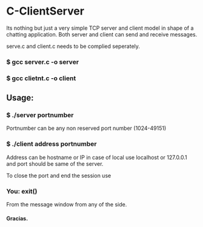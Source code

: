 # C-ClientServer

Its nothing but just a very simple TCP server and client model in shape of a chatting application.
Both server and client can send and receive messages.

serve.c and client.c needs to be complied seperately.

### $ gcc server.c -o server

### $ gcc clietnt.c -o client

## Usage:

### $ ./server portnumber
Portnumber can be any non reserved port number (1024-49151)

### $ ./client address portnumber
Address can be hostname or IP in case of local use localhost or 127.0.0.1 and port should be same of the server.

To close the port and end the session use
### You: exit()
From the message window from any of the side.

#### Gracias.
